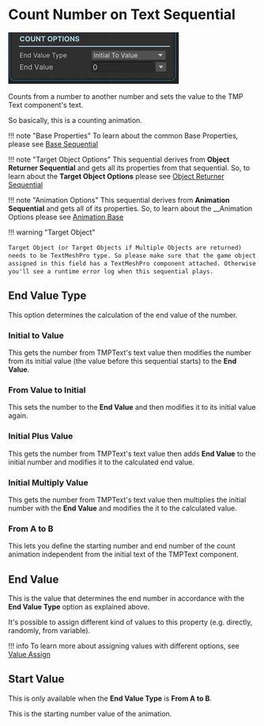 # Count Number on Text Sequential

![Count](../../img/sequential_countontext.jpg)

Counts from a number to another number and sets the value to the TMP Text component's text.

So basically, this is a counting animation.

!!! note "Base Properties"
    To learn about the common Base Properties, please see [Base Sequential](../sequential_base.md)

!!! note "Target Object Options"
    This sequential derives from __Object Returner Sequential__ and gets all its properties from that sequential. So, to learn about the __Target Object Options__ please see [Object Returner Sequential](../sequentialobjectreturner/index.md)

!!! note "Animation Options"
    This sequential derives from __Animation Sequential__ and gets all of its properties. So, to learn about the __Animation Options please see [Animation Base](../animationsequentials/index.md)

!!! warning "Target Object"
 
    Target Object (or Target Objects if Multiple Objects are returned) needs to be TextMeshPro type. So please make sure that the game object assigned in this field has a TextMeshPro component attached. Otherwise you'll see a runtime error log when this sequential plays.


## End Value Type

This option determines the calculation of the end value of the number.

### Initial to Value

This gets the number from TMPText's text value then modifies the number from its initial value (the value before this sequential starts) to the __End Value__.


### From Value to Initial

This sets the number to the __End Value__ and then modifies it to its initial value again.

### Initial Plus Value

This gets the number from TMPText's text value then adds __End Value__ to the initial number and modifies it to the calculated end value.


### Initial Multiply Value

This gets the number from TMPText's text value then multiplies the initial number with the __End Value__ and modifies the it to the calculated value.

### From A to B

This lets you define the starting number and end number of the count animation independent from the initial text of the TMPText component.


## End Value

This is the value that determines the end number in accordance with the __End Value Type__ option as explained above.

It's possible to assign different kind of values to this property (e.g. directly, randomly, from variable).


!!! info
    To learn more about assigning values with different options, see [Value Assign](../../valueassign.md)
 

## Start Value

This is only available when the __End Value Type__ is __From A to B__.

This is the starting number value of the animation.
